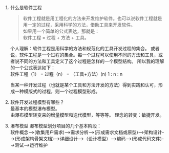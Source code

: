 1. 什么是软件工程

    >软件工程就是用工程化的方法来开发维护软件。也可以说软件工程就是用一定的过程，采用科学的方法，借助工具来开发软件。   
    如果用一个简单的公式表达，那就是：   
    软件工程 = 过程 + 方法 + 工具。

    个人理解：软件工程是用科学的方法和规范化的工具开发过程的集合。
    或者说，软件工程是一个过程的集合。每一个过程可以使用不同的方法和工具，或者说不同的方法和工具定义了这个过程是怎样的一个模型结构。
    所以我的理解的一个公式表达如下：  
    软件工程（1） = 过程（n） = （工具+方法）(n)
        1      :   n     :   n

    当某一种开发过程（也就是某个工具和方法开发的方法）得到实践和认可，形成一种模版式的过程，则一个过程模型形成。

2. 软件开发过程模型有哪些？  
    最基本的模型瀑布模型。  
    由瀑布模型转变来的增量模型和迭代模型，等等等。 
    理念的转变：敏捷开发。

3. 瀑布模型
    瀑布模型划分项目的几个基本阶段：  
    软件概念-->(收集用户需求)-->需求分析-->(形成需求文档或原型)-->架构设计-->(形成架构骨架文档)-->详细设计-->（设计模型）-->编码-->(形成代码文件)-->测试-->运行维护
